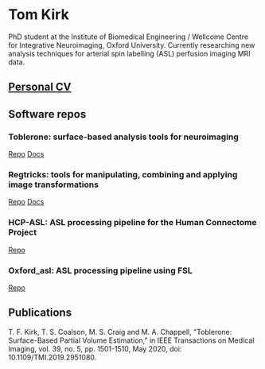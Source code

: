 # Tom Kirk 

PhD student at the Institute of Biomedical Engineering / Wellcome Centre for Integrative Neuroimaging, Oxford University. 
Currently researching new analysis techniques for arterial spin labelling (ASL) perfusion imaging MRI data.

## [Personal CV](./TK_cv.md)

## Software repos

### Toblerone: surface-based analysis tools for neuroimaging
[Repo](https://github.com/tomfrankkirk/toblerone) [Docs](https://toblerone.readthedocs.io/en/latest/)

### Regtricks: tools for manipulating, combining and applying image transformations
[Repo](https://github.com/tomfrankkirk/regtricks) [Docs](https://regtricks.readthedocs.io/en/latest/)

### HCP-ASL: ASL processing pipeline for the Human Connectome Project 
[Repo](https://github.com/ibme-qubic/hcp-asl)

### Oxford_asl: ASL processing pipeline using FSL 
[Repo](https://github.com/ibme-qubic/oxasl)


## Publications 
T. F. Kirk, T. S. Coalson, M. S. Craig and M. A. Chappell, "Toblerone: Surface-Based Partial Volume Estimation," in IEEE Transactions on Medical Imaging, vol. 39, no. 5, pp. 1501-1510, May 2020, doi: 10.1109/TMI.2019.2951080.